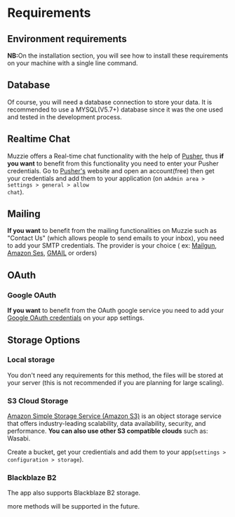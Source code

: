 # Requirements
## Environment requirements
<Requirements/>
<strong>NB:</strong>On the installation section, you will see how to install these requirements on your machine with a single line command.


## Database
Of course, you will need a database connection to store your data. It is recommended to use a MYSQL(V5.7+) database since it was the one used and tested in the development process.


## Realtime Chat

Muzzie offers a Real-time chat functionality with the help of [Pusher](https://pusher.com/), thus <strong>if you want</strong> to benefit from this functionality you need to enter your Pusher credentials. Go to [Pusher's](https://pusher.com/) website and open an account(free) then get your credentials and add them to your application (on <code>aAdmin area > settings > general > allow chat</code>).


## Mailing

<strong>If you want</strong> to benefit from the mailing functionalities on Muzzie such as "Contact Us" (which allows people to send emails to your inbox), you need to add your SMTP credentials. The provider is your choice ( ex: [Mailgun](https://www.mailgun.com/), [Amazon Ses](https://aws.amazon.com/ses/), [GMAIL](https://support.google.com/a/answer/176600?hl=en) or orders)

## OAuth 

### Google OAuth

<strong>If you want</strong> to benefit from the OAuth google service you need to add your [Google OAuth credentials](https://developers.google.com/identity/protocols/oauth2/javascript-implicit-flow#creatingcred) on your app settings.


## Storage Options

### Local storage 
You don't need any requirements for this method, the files will be stored at your server (this is not recommended if you are planning for large scaling).
### S3 Cloud Storage
[Amazon Simple Storage Service (Amazon S3)](https://aws.amazon.com/s3/) is an object storage service that offers industry-leading scalability, data availability, security, and performance. <strong>You can also use other S3 compatible clouds</strong> such as: Wasabi.

Create a bucket, get your credientials and add them to your app(<code>settings > configuration > storage</code>).

### Blackblaze B2

The app also supports Blackblaze B2 storage.


more methods will be supported in the future.
